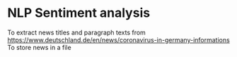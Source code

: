 # NLP Sentiment analysis

To extract news titles and paragraph texts from https://www.deutschland.de/en/news/coronavirus-in-germany-informations
To store news in a file 


